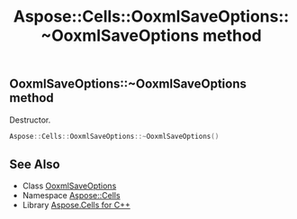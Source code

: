 ﻿---
title: Aspose::Cells::OoxmlSaveOptions::~OoxmlSaveOptions method
linktitle: ~OoxmlSaveOptions
second_title: Aspose.Cells for C++ API Reference
description: 'Aspose::Cells::OoxmlSaveOptions::~OoxmlSaveOptions method. Destructor in C++.'
type: docs
weight: 200
url: /cpp/aspose.cells/ooxmlsaveoptions/~ooxmlsaveoptions/
---
## OoxmlSaveOptions::~OoxmlSaveOptions method


Destructor.

```cpp
Aspose::Cells::OoxmlSaveOptions::~OoxmlSaveOptions()
```

## See Also

* Class [OoxmlSaveOptions](../)
* Namespace [Aspose::Cells](../../)
* Library [Aspose.Cells for C++](../../../)
